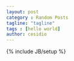 ```yaml
---
layout: post
category : Random Posts
tagline: "tagline"
tags : [hello world]
author: cesidio
---
```

{% include JB/setup %}

